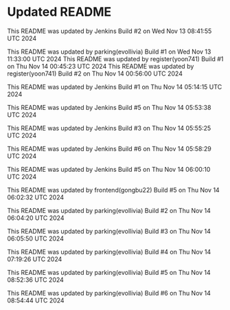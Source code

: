 # Updated README
This README was updated by Jenkins Build #2 on Wed Nov 13 08:41:55 UTC 2024

This README was updated by parking(evollivia) Build #1 on Wed Nov 13 11:33:00 UTC 2024
This README was updated by register(yoon741) Build #1 on Thu Nov 14 00:45:23 UTC 2024
This README was updated by register(yoon741) Build #2 on Thu Nov 14 00:56:00 UTC 2024

This README was updated by Jenkins Build #1 on Thu Nov 14 05:14:15 UTC 2024

This README was updated by Jenkins Build #5 on Thu Nov 14 05:53:38 UTC 2024

This README was updated by Jenkins Build #3 on Thu Nov 14 05:55:25 UTC 2024

This README was updated by Jenkins Build #6 on Thu Nov 14 05:58:29 UTC 2024

This README was updated by Jenkins Build #5 on Thu Nov 14 06:00:10 UTC 2024

This README was updated by frontend(gongbu22) Build #5 on Thu Nov 14 06:02:32 UTC 2024

This README was updated by parking(evollivia) Build #2 on Thu Nov 14 06:04:20 UTC 2024

This README was updated by parking(evollivia) Build #3 on Thu Nov 14 06:05:50 UTC 2024

This README was updated by parking(evollivia) Build #4 on Thu Nov 14 07:19:26 UTC 2024

This README was updated by parking(evollivia) Build #5 on Thu Nov 14 08:52:36 UTC 2024

This README was updated by parking(evollivia) Build #6 on Thu Nov 14 08:54:44 UTC 2024
